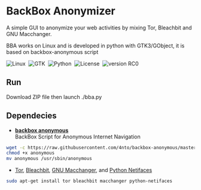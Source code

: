 BackBox Anonymizer
==============

A simple GUI to anonymize your web activities by mixing Tor, Bleachbit and GNU Macchanger. <br />

BBA works on Linux and is developed in python with GTK3/GObject, it is based on backbox-anonymous script

![Linux](http://img.shields.io/badge/OS-Linux-blue.svg)&nbsp; 
![GTK](http://img.shields.io/badge/GUI-GTK-yellow.svg)&nbsp; 
![Python](http://img.shields.io/badge/Language-Python-green.svg)&nbsp; 
![License](http://img.shields.io/badge/License-GNU_GPL_2.0-red.svg)&nbsp; 
![version RC0](http://img.shields.io/badge/Version-RC0-lightgrey.svg)&nbsp; 

Run
--------------
Download ZIP file then launch ./bba.py

Dependecies
--------------
* [**backbox anonymous**](https://github.com/4nto/backbox-anonymous) <br />
BackBox Script for Anonymous Internet Navigation
```sh
wget -c https://raw.githubusercontent.com/4nto/backbox-anonymous/master/usr/sbin/anonymous
chmod +x anonymous
mv anonymous /usr/sbin/anonymous
```
* [Tor](https://www.torproject.org/), [Bleachbit](http://bleachbit.sourceforge.net/), [GNU Macchanger](http://www.gnu.org/software/macchanger/), and [Python Netifaces](https://pypi.python.org/pypi/netiface)
```sh
sudo apt-get install tor bleachbit macchanger python-netifaces
```
